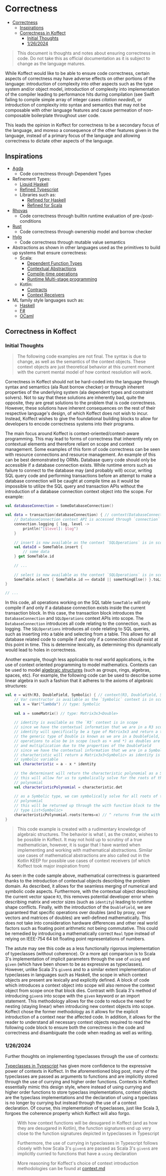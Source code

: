 # Correctness

<!-- TOC -->
* [Correctness](#correctness)
  * [Inspirations](#inspirations)
  * [Correctness in Koffect](#correctness-in-koffect)
    * [Initial Thoughts](#initial-thoughts)
    * [1/26/2024](#1262024)
<!-- TOC -->

> This document is thoughts and notes about ensuring correctness in code.
> Do not take this as official documentation as it is subject to change as the language matures.

While Koffect would like to be able to ensure code correctness, certain aspects of correctness may have adverse effects
on other portions of the language: introduction of complexity into other aspects such as the type system and/or object
model, introduction of complexity into implementation of the compiler leading to performance hits during compilation
(see Swift failing to compile simple array of integer cases *citation needed*), or introduction of complexity into
syntax and semantics that may not be composable with other language features and cause permeation of non-composable
boilerplate throughout user code.

This leads the opinion in Koffect for correctness to be a secondary focus of the language, and moreso a consequence of
the other features given in the language, instead of a primary focus of the language and allowing correctness to dictate
other aspects of the language.

## Inspirations

- [Agda](https://wiki.portal.chalmers.se/agda/pmwiki.php)
    - Code correctness through Dependent Types
- Refinement Types:
    - [Liquid Haskell](https://ucsd-progsys.github.io/liquidhaskell/)
    - [Refined Typescript](https://goto.ucsd.edu/~pvekris/docs/pldi16.pdf)
    - Libraries such as:
        - [Refined for Haskell](http://nikita-volkov.github.io/refined/)
        - [Refined for Scala](https://github.com/fthomas/refined)
- [Rhovas](https://rhovas.dev/)
    - Code correctness through builtin runtime evaluation of pre-/post-conditions
- [Rust](https://www.rust-lang.org/)
    - Code correctness through ownership model and borrow checker
- [Hylo](https://www.hylo-lang.org/)
    - Code correctness through mutable value semantics
- Abstractions as shown in other languages used as the primitives to build up systems that ensure correctness:
    - Scala:
        - [Dependent Function Types](https://docs.scala-lang.org/scala3/reference/new-types/dependent-function-types.html)
        - [Contextual Abstractions](https://docs.scala-lang.org/scala3/reference/contextual/index.html)
        - [Compile-time operations](https://docs.scala-lang.org/scala3/reference/metaprogramming/compiletime-ops.html)
        - [Runtime Multi-stage programming](https://docs.scala-lang.org/scala3/reference/metaprogramming/staging.html)
    - Kotlin:
        - [Contracts](https://github.com/Kotlin/KEEP/blob/master/proposals/kotlin-contracts.md)
        - [Context Receivers](https://github.com/Kotlin/KEEP/blob/master/proposals/context-receivers.md)
- ML family style languages such as:
    - [Haskell](https://www.haskell.org/)
    - [F#](https://fsharp.org/)
    - [OCaml](https://ocaml.org/)

## Correctness in Koffect

### Initial Thoughts

> The following code examples are not final. The syntax is due to change, as well as the semantics of the context objects.
> These context objects are just theoretical behavior at this current moment with the current mental model of how context
> resolution will work.

Correctness in Koffect should not be hard-coded into the language through syntax and semantics (ala Rust borrow checker)
or through inherent properties of the underlying system (ala dependent types and constraint solvers). Not to say that 
these solutions are inherently bad, quite the opposite, they are great solutions to the problem that is code correctness.
However, these solutions have inherent consequences on the rest of their respective language's design, of which Koffect 
does not wish to incur. Instead, Koffect wishes to give the foundational building blocks to allow for developers to 
encode correctness systems into their programs.

The main focus around Koffect is context-oriented/context-aware programming. This may lead to forms of correctness that 
inherently rely on contextual elements and therefore reliant on scope and context management. Some examples of this form
of code correctness can be seen with resource connections and resource management. An example of this can be best 
demonstrated by ORMs. Database query code should only be accessible if a database connection exists. While runtime errors
such as failure to connect to the database may (and probably will) occur, writing SQL query code and performing
transactions before an attempt to make a database connection will be caught at compile time as it would be impossible to
utilize the SQL query and transaction APIs without the introduction of a database connection context object into the 
scope. For example:

```kotlin
val databaseConnection = SomeDatabaseConnection()

val data = transaction(databaseConnection) { // context(DatabaseConnection, SQLOperations) () -> R
    // DatabaseConnection context API is accessed through `connection` for demonstration purposes
    connection.logging { log, level ->
        println("[$level]: $log")
    }
    
    // insert is now available as the context `SQLOperations` is in scope 
    val dataId = SomeTable.insert {
        // some data
    } get SomeTable.id
    
    // ...
    
    // select is now available as the context `SQLOperations` is in scope
    SomeTable.select { SomeTable.id == dataId || somethingElse() }.toList() // ^ returns from the transaction block
}

// ...
```
In this code, all operations working on the SQL table `SomeTable` will only compile if and only if a database connection
exists inside the current transaction block. In this case, the transaction block introduces the `DatabaseConnection` and
`SQLOperations` context APIs into scope. The `DatabaseConnection` introduces all code relating to the connection, such as
logging. The `SQLOperations` introduces all code relating to SQL queries, such as inserting into a table and selecting 
from a table. This allows for all database related code to compile if and only if a connection *should* exist at this 
point in time. This is determine lexically, as determining this dynamically would lead to holes in correctness.

Another example, though less applicable to real world applications, is the use of context oriented programming to model
mathematics. Contexts can be used to model [algebraic structures](https://en.wikipedia.org/wiki/Algebraic_structure)
(such as groups, rings, algebras, spaces, etc). For example, the following code can be used to describe some linear 
algebra in such a fashion that it adheres to the axioms of algebraic structures:

```kotlin
val e = with(R3, DoubleField, Symbolic) { // context(R3, DoubleField, Symbolic) () -> R
    // Var constructor is available as the `Symbolic` context is in scope
    val x = Var("lambda") // type: Symbolic
    
    val a = someMatrix() // type: Matrix3x3<Double>
    
    // identity is available as the `R3` context is in scope
    // since we have the contextual information that we are in a R3 scope
    // identity will specifically be a type of Matrix3x3 and return a type Matrix3x3<Double>
    // the generic type of Double is known as we are in a DoubleField, this allows for other
    // operations to also be in scope (such as + and *) as doubles are closed under addition
    // and multiplication due to the properties of the DoubleField
    // since we have the contextual information that we are in a Symbolic context
    // characteristic will return a Matrix3x3<Symbolic> as identity is multiplied by a
    // symbolic variable
    val characteristic = a - x * identity
    
    // the determinant will return the characteristic polynomial as a Symbolic type
    // this will allow for us to symbolically solve for the roots of the characteristic 
    // polynomial
    val characteristicPolynomial = characteristic.det
    
    // as a Symbolic type, we can symbolically solve for all roots of the characteristic 
    // polynomial
    // this will be returned up through the with function block to the `e` variable as 
    // type List<Symbolic>
    characteristicPolynomial.roots(terms=x) // ^ returns from the with block 
}
```

> This code example is created with a rudimentary knowledge of algebraic structures. The behavior is what I, as the creator,
> wishes to be possible in Koffect. It may not hold up to scrutiny of a true mathematician, however, it is sugar that I
> have wanted when implementing and working with mathematical abstractions. Similar use cases of mathematical abstractions
> are also called out in the Kotlin KEEP for possible use cases of context receivers (of which Koffect took major inspiration
> from)

As seen in the code sample above, mathematical correctness is guaranteed thanks to the introduction of contextual objects
describing the problem domain. As described, it allows for the seamless merging of numerical and symbolic code aspects. 
Furthermore, with the contextual object describing the current vector space `R3`, this removes potential developer error
when describing matrix and vector sizes (such as `identity`) leading to runtime shape conflicts. Finally, with the 
introduction of the `DoubleField`, we are guaranteed that specific operations over doubles (and by proxy, over vectors 
and matrices of doubles) are well-defined mathematically. This does not take into consideration hardware differences and
other real world factors such as floating point arithmetic not being commutative. This could be remedied by introducing 
a mathematically correct `Real` type instead of relying on IEEE-754 64 bit floating point representations of numbers.

The astute may see this code as a less functionally rigorous implementation of typeclasses (without coherence). Or a more
apt comparison is to Scala 3's implementation of implicit parameters through the use of `using` and `given` (which have 
been shown to be as expressive as typeclasses). However, unlike Scala 3's `given`s and to a similar extent implementation
of typeclasses in languages such as Haskell, the scope in which context objects are present are lexically and explicitly 
defined. A block of code which introduces a context object into scope will also remove the context object from scope once
that block dies. Contrast with Scala 3's method of introducing `given`s into scope with the `given` keyword or an import
statement. This methodology allows for the code to reduce the need for nesting (staying linear) when introducing new context
objects into scope. Koffect chose the former methodology as it allows for the explicit introduction of a context near the
affected code. In addition, it allows for the reader to understand all necessary context objects required to read the 
following code block to ensure both the correctness in the code and correctness and disambiguate the code when reading as
well as writing.

### 1/26/2024

Further thoughts on implementing typeclasses through the use of contexts:

[Typeclasses in Typescript](https://paulgray.net/typeclasses-in-typescript/) has given more confidence to the expressive
power of contexts in Koffect. In the aforementioned blog post, many of the typeclasses are passed as arguments to functions
and are implicitly stored through the use of currying and higher order functions. Contexts in Koffect essentially mimic
this design style, where instead of using currying and higher order functions to store typeclass implementations, context
objects are the typeclass implementations and the declaration of using a typeclass is no longer by currying but instead
through the use of a context declaration. Of course, this implementation of typeclasses, just like Scala 3, forgoes the
coherence property which Koffect will also forgo.

> With how context functions will be desugared in Koffect (and as how they are desugared in Kotlin), the function signatures
> end up very close to the function signatures depicted in typeclasses in Typescript
> 
> Furthermore, the use of currying in typeclasses in Typescript follows closely with how Scala 3's `given`s are passed as
> Scala 3's `given`s are implicitly curried to functions that have a `using` declaration

> More reasoning for Koffect's choice of context introduction methodologies can be found at [context.md](./context.md)
